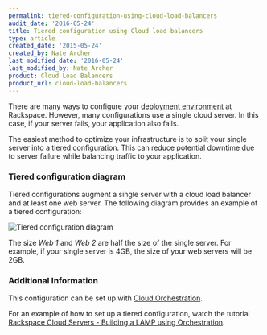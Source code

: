 ```yaml
---
permalink: tiered-configuration-using-cloud-load-balancers
audit_date: '2016-05-24'
title: Tiered configuration using Cloud load balancers
type: article
created_date: '2015-05-24'
created_by: Nate Archer
last_modified_date: '2016-05-24'
last_modified_by: Nate Archer
product: Cloud Load Balancers
product_url: cloud-load-balancers
---
```


There are many ways to configure your [deployment environment](how-to/rackspace-open-cloud-reference-architecture/) at Rackspace. However, many configurations use a single cloud server. In this case, if your server fails, your application also fails.

The easiest method to optimize your infrastructure is to split your single server into a tiered configuration. This can reduce potential downtime due to server failure while balancing traffic to your application.

### Tiered configuration diagram

Tiered configurations augment a single server with a cloud load balancer and at least one web server. The following diagram provides an example of a tiered configuration:

<img src="{% asset_path cloud-load-balancers/tiered-configuration-using-cloud-load-balancers/tiered-config.svg %}" alt="Tiered configuration diagram" />

The size *Web 1* and *Web 2* are half the size of the single server. For example, if your single server is 4GB, the size of your web servers will be 2GB.

### Additional Information

This configuration can be set up with [Cloud Orchestration](how-to/cloud-orchestration/).

For an example of how to set up a tiered configuration, watch the tutorial [Rackspace Cloud Servers - Building a LAMP using Orchestration](https://www.youtube.com/watch?v=9tk7NrR7tYo&feature=youtu.be).
